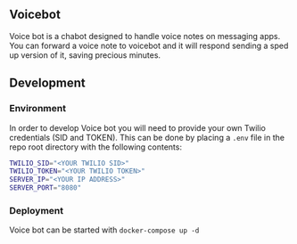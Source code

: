 ## Voicebot

Voice bot is a chabot designed to handle voice notes on messaging apps.
You can forward a voice note to voicebot and it will respond sending a
sped up version of it, saving precious minutes.

## Development

### Environment
In order to develop Voice bot you will need to provide your own Twilio
credentials (SID and TOKEN). This can be done by placing a `.env` file
in the repo root directory with the following contents:
```bash
TWILIO_SID="<YOUR TWILIO SID>"
TWILIO_TOKEN="<YOUR TWILIO TOKEN>"
SERVER_IP="<YOUR IP ADDRESS>"
SERVER_PORT="8080"
```

### Deployment
Voice bot can be started with `docker-compose up -d`